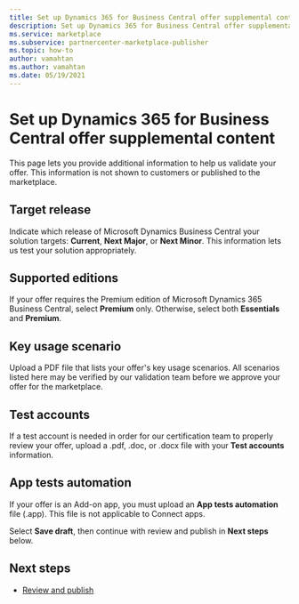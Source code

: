 ```yaml
---
title: Set up Dynamics 365 for Business Central offer supplemental content on Microsoft AppSource (Azure Marketplace)
description: Set up Dynamics 365 for Business Central offer supplemental content on Microsoft AppSource (Azure Marketplace).
ms.service: marketplace 
ms.subservice: partnercenter-marketplace-publisher
ms.topic: how-to
author: vamahtan
ms.author: vamahtan
ms.date: 05/19/2021
---
```


# Set up Dynamics 365 for Business Central offer supplemental content

This page lets you provide additional information to help us validate your offer. This information is not shown to customers or published to the marketplace.

## Target release

Indicate which release of Microsoft Dynamics Business Central your solution targets: **Current**, **Next Major**, or **Next Minor**. This information lets us test your solution appropriately.

## Supported editions

If your offer requires the Premium edition of Microsoft Dynamics 365 Business Central, select **Premium** only. Otherwise, select both **Essentials** and **Premium**.

## Key usage scenario

Upload a PDF file that lists your offer's key usage scenarios. All scenarios listed here may be verified by our validation team before we approve your offer for the marketplace.

## Test accounts

If a test account is needed in order for our certification team to properly review your offer, upload a .pdf, .doc, or .docx file with your **Test accounts** information.

## App tests automation

If your offer is an Add-on app, you must upload an **App tests automation** file (.app). This file is not applicable to Connect apps.

Select **Save draft**, then continue with review and publish in **Next steps** below.

## Next steps

- [Review and publish](dynamics-365-review-publish.md)
